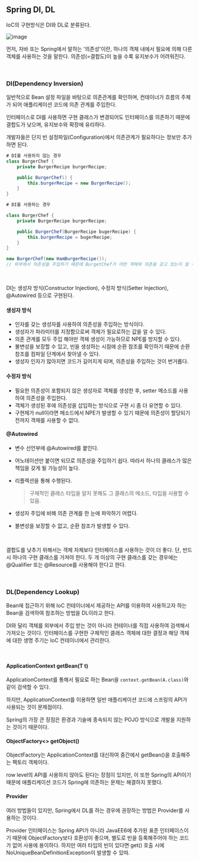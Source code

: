 ## Spring DI, DL

IoC의 구현방식은 DI와 DL로 분류된다.

![image](https://img1.daumcdn.net/thumb/R720x0.q80/?scode=mtistory&fname=http%3A%2F%2Fcfile10.uf.tistory.com%2Fimage%2F252FCF3B5231689B17B553)

먼저, 자바 또는 Spring에서 말하는 '의존성'이란, 하나의 객체 내에서 필요에 의해 다른 객체를 사용하는 것을 말한다. 의존성(=결합도)이 높을 수록 유지보수가 어려워진다.

<br>

### DI(Dependency Inversion)

일반적으로 Bean 설정 파일을 바탕으로 의존관계를 확인하며, 컨테이너가 흐름의 주체가 되어 애플리케이션 코드에 의존 관계를 주입한다.

인터페이스로 DI를 사용하면 구현 클래스가 변경되어도 인터페이스를 의존하기 때문에 결합도가 낮으며, 유지보수와 확장에 유리하다.

개발자들은 단지 빈 설정파일(Configuration)에서 의존관계가 필요하다는 정보만 추가하면 된다.

```java
# DI를 사용하지 않는 경우
class BurgerChef {
    private BurgerRecipe burgerRecipe;

    public BurgerChef() {
        this.burgerRecipe = new BurgerRecipe();
    }
}
```

```java
# DI를 사용하는 경우

class BurgerChef {
    private BurgerRecipe burgerRecipe;

    public BurgerChef(BurgerRecipe bugerRecipe) {
        this.burgerRecipe = bugerRecipe;
    }
}

new BurgerChef(new HamBurgerRecipe());
// 외부에서 의존성을 주입하기 때문에 BurgetChef가 어떤 객체와 의존을 갖고 있는지 알 수 없다.
```

<br>

DI는 생성자 방식(Constructor Injection), 수정자 방식(Setter Injection), @Autowired 등으로 구현된다.

#### 생성자 방식

+ 인자를 갖는 생성자를 사용하여 의존성을 주입하는 방식이다.
+ 생성자가 파라미터를 지정함으로써 객체가 필요로하는 값을 알 수 있다.
+ 의존 관계를 모두 주입 해야만 객체 생성이 가능하므로 NPE를 방지할 수 있다.
+ 불변성을 보장할 수 있고, 빈을 생성하는 시점에 순환 참조를 확인하기 때문에 순환 참조를 컴파일 단계에서 찾아낼 수 있다.
+ 생성자 인자가 많아지면 코드가 길어지게 되며, 의존성을 주입하는 것이 번거롭다.

#### 수정자 방식

+ 필요한 의존성이 포함되지 않은 생성자로 객체를 생성한 후, setter 메소드를 사용하여 의존성을 주입한다.
+ 객체가 생성된 후에 의존성을 삽입하는 방식으로 구현 시 좀 더 유연할 수 있다.
+ 구현체가 null이라면 메소드에서 NPE가 발생할 수 있기 때문에 의존성이 할당되기 전까지 객체를 사용할 수 없다.

#### @Autowired

+ 변수 선언부에 @Autowired를 붙인다.

+ 어노테이션만 붙이면 되므로 의존성을 주입하기 쉽다. 따라서 하나의 클래스가 많은 책임을 갖게 될 가능성이 높다.

+ 리플렉션을 통해 수행된다.

  > 구체적인 클래스 타입을 알지 못해도 그 클래스의 메소드, 타입을 사용할 수 있음.

+ 생성자 주입에 비해 의존 관계를 한 눈에 파악하기 어렵다.

+ 불변성을 보장할 수 없고, 순환 참조가 발생할 수 있다.

<br>

결합도를 낮추기 위해서는 객체 자체보다 인터페이스를 사용하는 것이 더 좋다. 단, 반드시 하나의 구현 클래스를 가져야 한다. 두 개 이상의 구현 클래스를 갖는 경우에는 @Qualifier 또는 @Resource를 사용해야 한다고 한다.

<br>

### DL(Dependency Lookup)

Bean에 접근하기 위해 IoC 컨테이너에서 제공하는 API를 이용하여 사용하고자 하는 Bean을 검색하여 참조하는 방법을 DL이라고 한다. 

DI와 달리 객체를 외부에서 주입 받는 것이 아니라 컨테이너를 직접 사용하여 검색해서 가져오는 것이다. 인터페이스를 구현한 구체적인 클래스 객체에 대한 결정과 해당 객체에 대한 생명 주기는 IoC 컨테이너에서 관리한다.

<br>

#### ApplicationContext getBean(T t)

ApplicationContext를 통해서 필요로 하는 Bean을 `context.getBean(A.class)`와 같이 검색할 수 있다. 

하지만, ApplicationContext를 이용하면 일반 애플리케이션 코드에 스프링의 API가 사용되는 것이 문제점이다.

Spring의 가장 큰 장점은 환경과 기술에 종속되지 않는 POJO 방식으로 개발을 지원하는 것이기 때문이다.

#### ObjectFactory<> getObject()

ObjectFactory는 ApplicationContext를 대신하여 중간에서 getBean()을 호출해주는 팩토리 객체이다.

row level의 API를 사용하지 않아도 된다는 장점이 있지만, 이 또한 Spring의 API이기 때문에 애플리케이션 코드가 Spring에 의존하는 문제는 해결하지 못했다.

#### Provider

여러 방법들이 있지만, Spring에서 DL를 하는 경우에 권장하는 방법은 Provider를 사용하는 것이다.

Provider 인터페이스는 Spring API가 아니라 JavaEE6에 추가된 표준 인터페이스이기 때문에 ObjectFactory보다 호환성이 좋으며, 별도로 빈을 등록해주어야 하는 코드가 없어 사용에 용이하다. 하지만 여러 타입의 빈이 있다면 get() 호출 시에 NoUniqueBeanDefinitionException이 발생할 수 있따.
